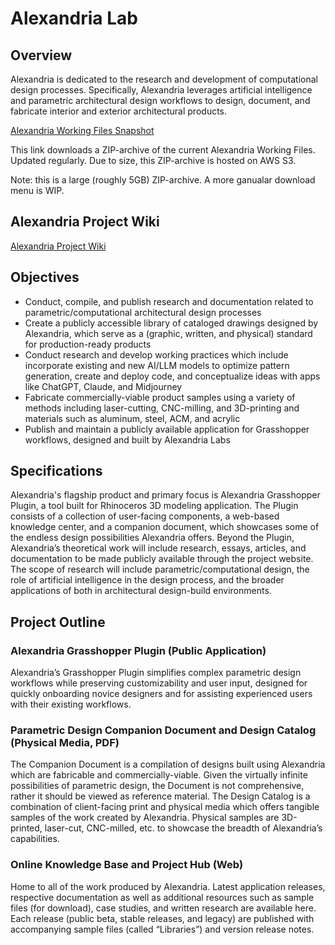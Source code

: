 # Alexandria Lab

## Overview
Alexandria is dedicated to the research and development of computational design processes. Specifically, Alexandria leverages artificial intelligence and parametric architectural design workflows to design, document, and fabricate interior and exterior architectural products.


[Alexandria Working Files Snapshot](https://1-alexandria-working-files.s3.us-east-1.amazonaws.com/alexandria-working-files.zip)

This link downloads a ZIP-archive of the current Alexandria Working Files. Updated regularly. Due to size, this ZIP-archive is hosted on AWS S3.

Note: this is a large (roughly 5GB) ZIP-archive. A more ganualar download menu is WIP.

## Alexandria Project Wiki

[Alexandria Project Wiki](https://github.com/felipeharker/alexandria-project/wiki#home)

## Objectives

- Conduct, compile, and publish research and documentation related to parametric/computational architectural design processes
- Create a publicly accessible library of cataloged drawings designed by Alexandria, which serve as a (graphic, written, and physical) standard for production-ready products
- Conduct research and develop working practices which include incorporate existing and new AI/LLM models to optimize pattern generation, create and deploy code, and conceptualize ideas with apps like ChatGPT, Claude, and Midjourney
- Fabricate commercially-viable product samples using a variety of methods including laser-cutting, CNC-milling, and 3D-printing and materials such as aluminum, steel, ACM, and acrylic
- Publish and maintain a publicly available application for Grasshopper workflows, designed and built by Alexandria Labs

## Specifications

Alexandria's flagship product and primary focus is Alexandria Grasshopper Plugin, a tool built for Rhinoceros 3D modeling application. The Plugin consists of a collection of user-facing components, a web-based knowledge center, and a companion document, which showcases some of the endless design possibilities Alexandria offers.
Beyond the Plugin, Alexandria’s theoretical work will include research, essays, articles, and documentation to be made publicly available through the project website. The scope of research will include parametric/computational design, the role of artificial intelligence in the design process, and the broader applications of both in architectural design-build environments.

## Project Outline

### Alexandria Grasshopper Plugin (Public Application)

Alexandria’s Grasshopper Plugin simplifies complex parametric design workflows while preserving customizability and user input, designed for quickly onboarding novice designers and for assisting experienced users with their existing workflows.

### Parametric Design Companion Document and Design Catalog (Physical Media, PDF)

The Companion Document is a compilation of designs built using Alexandria which are fabricable and commercially-viable. Given the virtually infinite possibilities of parametric design, the Document is not comprehensive, rather it should be viewed as reference material.
The Design Catalog is a combination of client-facing print and physical media which offers tangible samples of the work created by Alexandria. Physical samples are 3D-printed, laser-cut, CNC-milled, etc. to showcase the breadth of Alexandria’s capabilities.

### Online Knowledge Base and Project Hub (Web)

Home to all of the work produced by Alexandria. Latest application releases, respective documentation as well as additional resources such as sample files (for download), case studies, and written research are available here. Each release (public beta, stable releases, and legacy) are published with accompanying sample files (called “Libraries”) and version release notes.
